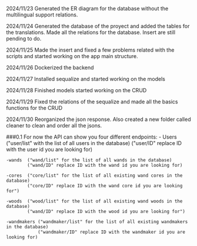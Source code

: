 2024/11/23
Generated the ER diagram for the database without the multilingual support relations.

2024/11/24
Generated the database of the proyect and added the tables for the translations.
Made all the relations for the database. Insert are still pending to do.

2024/11/25
Made the insert and fixed a few problems related with the scripts and started working on the app main structure.

2024/11/26
Dockerized the backend

2024/11/27
Installed sequalize and started working on the models

2024/11/28
Finished models started working on the CRUD

2024/11/29
Fixed the relations of the sequalize and made all the basics functions for the CRUD

2024/11/30
Reorganized the json response. Also created a new folder called cleaner to clean and order all the jsons.

###0.1
For now the API can show you four different endpoints:
    - Users ("user/list" with the list of all users in the database)
            ("user/ID" replace ID with the user id you are looking for)

    -wands  ("wand/list" for the list of all wands in the database) 
            ("wand/ID" replace ID with the wand id you are looking for)

    -cores  ("core/list" for the list of all existing wand cores in the database)
            ("core/ID" replace ID with the wand core id you are looking for")

    -woods  ("wood/list" for the list of all existing wand woods in the database)
            ("wand/ID" replace ID with the wood id you are looking for")

    -wandmakers ("wandmaker/list" for the list of all existing wandmakers in the database)
                ("wandmaker/ID" replace ID with the wandmaker id you are looking for)